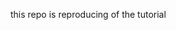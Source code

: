 this repo is reproducing of the <a link="https://developer.mozilla.org/en-US/docs/Web/JavaScript/Guide/Using_promises">tutorial</a> 